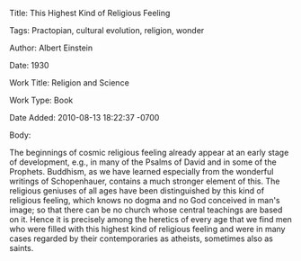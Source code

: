 Title:  This Highest Kind of Religious Feeling

Tags:   Practopian, cultural evolution, religion, wonder

Author: Albert Einstein

Date:   1930

Work Title: Religion and Science

Work Type: Book

Date Added: 2010-08-13 18:22:37 -0700

Body: 

The beginnings of cosmic religious feeling already appear at an early stage of development, e.g., in many of the Psalms of David and in some of the Prophets. Buddhism, as we have learned especially from the wonderful writings of Schopenhauer, contains a much stronger element of this. The religious geniuses of all ages have been distinguished by this kind of religious feeling, which knows no dogma and no God conceived in man's image; so that there can be no church whose central teachings are based on it. Hence it is precisely among the heretics of every age that we find men who were filled with this highest kind of religious feeling and were in many cases regarded by their contemporaries as atheists, sometimes also as saints.

